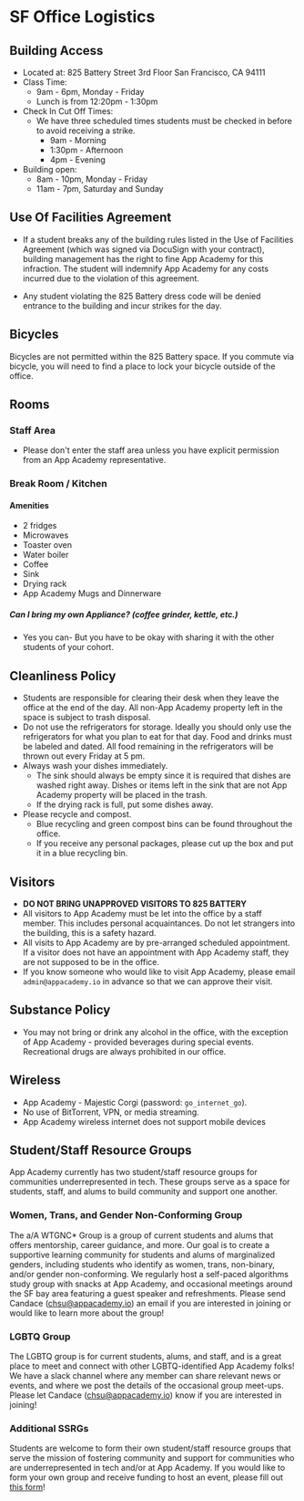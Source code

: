 # SF Office Logistics

## Building Access

* Located at: 825 Battery Street 3rd Floor San Francisco, CA 94111
* Class Time:
  * 9am - 6pm, Monday - Friday
  * Lunch is from 12:20pm - 1:30pm
* Check In Cut Off Times:
  * We have three scheduled times students must be checked in before to avoid receiving a strike.
    * 9am - Morning
    * 1:30pm - Afternoon
    * 4pm - Evening
* Building open:
  * 8am - 10pm, Monday - Friday
  * 11am - 7pm, Saturday and Sunday

## Use Of Facilities Agreement

* If a student breaks any of the building rules listed in the Use of Facilities Agreement (which was signed via DocuSign with your contract), building management has the right to fine App Academy for this infraction. The student will indemnify App Academy for any costs incurred due to the violation of this agreement.

* Any student violating the 825 Battery dress code will be denied entrance to the building and incur strikes for the day.

## Bicycles

Bicycles are not permitted within the 825 Battery space. If you commute
via bicycle, you will need to find a place to lock your bicycle outside
of the office.

## Rooms

### Staff Area

* Please don't enter the staff area unless you have explicit permission from an App Academy representative.

### Break Room / Kitchen

#### Amenities

* 2 fridges
* Microwaves
* Toaster oven
* Water boiler
* Coffee
* Sink
* Drying rack
* App Academy Mugs and Dinnerware


##### Can I bring my own Appliance? (coffee grinder, kettle, etc.)
* Yes you can- But you have to be okay with sharing it with the other students of your cohort. 

## Cleanliness Policy

* Students are responsible for clearing their desk when they leave the office at the end of the day. All non-App Academy property left in the space is subject to trash disposal.
* Do not use the refrigerators for storage. Ideally you should only use the refrigerators for what you plan to eat for that day. Food and drinks must be labeled and dated. All food remaining in the refrigerators will be thrown out every Friday at 5 pm.
* Always wash your dishes immediately.
  * The sink should always be empty since it is required that dishes are washed right away. Dishes or items left in the sink that are not App Academy property will be placed in the trash. 
  * If the drying rack is full, put some dishes away.
* Please recycle and compost.
  * Blue recycling and green compost bins can be found throughout the office. 
  * If you receive any personal packages, please cut up the box and put it in a blue recycling bin.

## Visitors

* **DO NOT BRING UNAPPROVED VISITORS TO 825 BATTERY**
* All visitors to App Academy must be let into the office by
 a staff member. This includes personal acquaintances. Do not let
 strangers into the building, this is a safety hazard.
* All visits to App Academy are by pre-arranged scheduled appointment.
If a visitor does not have an appointment with App Academy staff, they
are not supposed to be in the office.
* If you know someone who would like to visit App Academy, please email
 `admin@appacademy.io` in advance so that we can approve their visit.

## Substance Policy

* You may not bring or drink any alcohol in the office, with the
exception of App Academy - provided beverages during special events.
Recreational drugs are always prohibited in our office.

## Wireless

* App Academy - Majestic Corgi (password: `go_internet_go`).
* No use of BitTorrent, VPN, or media streaming.
* App Academy wireless internet does not support mobile devices

## Student/Staff Resource Groups

App Academy currently has two student/staff resource groups for
communities underrepresented in tech. These groups serve as a
space for students, staff, and alums to build community and support
one another.

### Women, Trans, and Gender Non-Conforming Group

The a/A WTGNC* Group is a group of current students and alums that
offers mentorship, career guidance, and more. Our goal is to create a
supportive learning community for students and alums of marginalized
genders, including students who identify as women, trans,
non-binary, and/or gender non-conforming. We regularly host a self-paced
algorithms study group with snacks at App Academy, and occasional
meetings around the SF bay area featuring a guest speaker and
refreshments. Please send Candace (chsu@appacademy.io) an email if
you are interested in joining or would like to learn more about the
group! 

### LGBTQ Group

The LGBTQ group is for current students, alums, and staff, and is a
great place to meet and connect with other LGBTQ-identified App Academy
folks! We have a slack channel where any member can share relevant news
or events, and where we post the details of the occasional group
meet-ups. Please let Candace (chsu@appacademy.io) know if you are
interested in joining!

### Additional SSRGs

Students are welcome to form their own student/staff resource groups
that serve the mission of fostering community and support for
communities who are underrepresented in tech and/or at App Academy. If
you would like to form your own group and receive funding to host an
event, please fill out [this form][ssrg-form]!

[ssrg-form]: https://docs.google.com/forms/d/e/1FAIpQLSfltMlEfQsSXURE3EZHhanCTzmlGFPLDospHw-JRcSbW2qPeA/viewform?c=0&w=1
